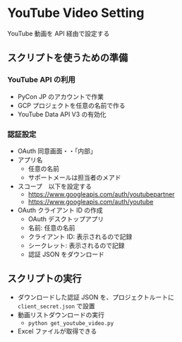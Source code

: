 # YouTube Video Setting

YouTube 動画を API 経由で設定する

## スクリプトを使うための準備

### YouTube API の利用

- PyCon JP のアカウントで作業
- GCP プロジェクトを任意の名前で作る
- YouTube Data API V3 の有効化

### 認証設定

- OAuth 同意画面・・「内部」
- アプリ名
  - 任意の名前
  - サポートメールは担当者のメアド
- スコープ　以下を設定する
  - https://www.googleapis.com/auth/youtubepartner
  - https://www.googleapis.com/auth/youtube
- OAuth クライアント ID の作成
  - OAuth デスクトップアプリ
  - 名前: 任意の名前
  - クライアント ID: 表示されるので記録
  - シークレット: 表示されるので記録
  - 認証 JSON をダウンロード

## スクリプトの実行

- ダウンロードした認証 JSON を、プロジェクトルートに `client_secret.json` で設置
- 動画リストダウンロードの実行
  - `python get_youtube_video.py`
- Excel ファイルが取得できる
